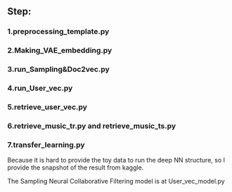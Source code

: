 ## Step:
### 1.preprocessing_template.py 
### 2.Making_VAE_embedding.py
### 3.run_Sampling&Doc2vec.py
### 4.run_User_vec.py
### 5.retrieve_user_vec.py
### 6.retrieve_music_tr.py and retrieve_music_ts.py
### 7.transfer_learning.py

Because it is hard to provide the toy data to run the deep NN structure, so I provide the snapshot of the result from kaggle.


The Sampling Neural Collaborative Filtering model is at User_vec_model.py 
